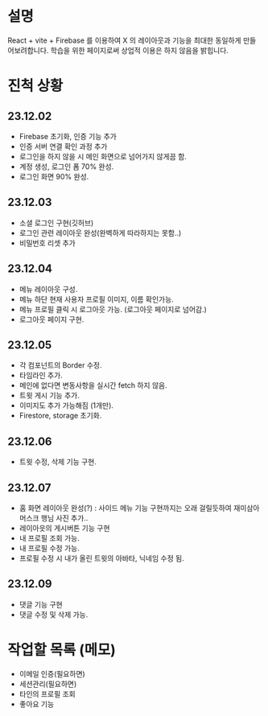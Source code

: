 # 설명

React + vite + Firebase 를 이용하여
X 의 레이아웃과 기능을 최대한 동일하게 만들어보려합니다.
학습을 위한 페이지로써 상업적 이용은 하지 않음을 밝힙니다.

# 진척 상황

## 23.12.02

- Firebase 초기화, 인증 기능 추가
- 인증 서버 연결 확인 과정 추가
- 로그인을 하지 않을 시 메인 화면으로 넘어가지 않게끔 함.
- 계정 생성, 로그인 폼 70% 완성.
- 로그인 화면 90% 완성.

## 23.12.03

- 소셜 로그인 구현(깃허브)
- 로그인 관련 레이아웃 완성(완벽하게 따라하지는 못함..)
- 비밀번호 리셋 추가

## 23.12.04

- 메뉴 레이아웃 구성.
- 메뉴 하단 현재 사용자 프로필 이미지, 이름 확인가능.
- 메뉴 프로필 클릭 시 로그아웃 가능. (로그아웃 페이지로 넘어감.)
- 로그아웃 페이지 구현.

## 23.12.05

- 각 컴포넌트의 Border 수정.
- 타임라인 추가.
- 메인에 없다면 변동사항을 실시간 fetch 하지 않음.
- 트윗 게시 기능 추가.
- 이미지도 추가 가능해짐 (1개만).
- Firestore, storage 초기화.

## 23.12.06

- 트윗 수정, 삭제 기능 구현.

## 23.12.07

- 홈 화면 레이아웃 완성(?) : 사이드 메뉴 기능 구현까지는 오래 걸릴듯하여 재미삼아 머스크 행님 사진 추가..
- 레이아읏의 게시버튼 기능 구현
- 내 프로필 조회 가능.
- 내 프로필 수정 가능.
- 프로필 수정 시 내가 올린 트윗의 아바타, 닉네임 수정 됨.

## 23.12.09

- 댓글 기능 구현
- 댓글 수정 및 삭제 가능.

# 작업할 목록 (메모)

- 이메일 인증(필요하면)
- 세션관리(필요하면)
- 타인의 프로필 조회
- 좋아요 기능
